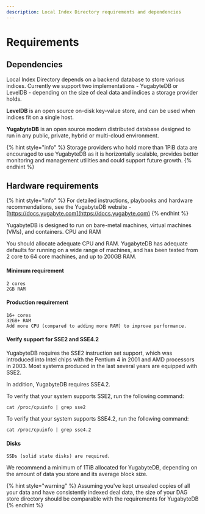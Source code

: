 ```yaml
---
description: Local Index Directory requirements and dependencies
---
```


# Requirements

## Dependencies

Local Index Directory depends on a backend database to store various indices. Currently we support two implementations - YugabyteDB or LevelDB - depending on the size of deal data and indices a storage provider holds.

**LevelDB** is an open source on-disk key-value store, and can be used when indices fit on a single host.

**YugabyteDB** is an open source modern distributed database designed to run in any public, private, hybrid or multi-cloud environment.

{% hint style="info" %}
Storage providers who hold more than 1PiB data are encouraged to use YugabyteDB as it is horizontally scalable, provides better monitoring and management utilities and could support future growth.
{% endhint %}

## Hardware requirements

{% hint style="info" %}
For detailed instructions, playbooks and hardware recommendations, see the YugabyteDB website - [https://docs.yugabyte.com](https://docs.yugabyte.com)
{% endhint %}

YugabyteDB is designed to run on bare-metal machines, virtual machines (VMs), and containers. CPU and RAM

You should allocate adequate CPU and RAM. YugabyteDB has adequate defaults for running on a wide range of machines, and has been tested from 2 core to 64 core machines, and up to 200GB RAM.

#### Minimum requirement

```
2 cores
2GB RAM
```

#### Production requirement

```
16+ cores
32GB+ RAM
Add more CPU (compared to adding more RAM) to improve performance.
```

#### Verify support for SSE2 and SSE4.2

YugabyteDB requires the SSE2 instruction set support, which was introduced into Intel chips with the Pentium 4 in 2001 and AMD processors in 2003. Most systems produced in the last several years are equipped with SSE2.

In addition, YugabyteDB requires SSE4.2.

To verify that your system supports SSE2, run the following command:

`cat /proc/cpuinfo | grep sse2`

To verify that your system supports SSE4.2, run the following command:

`cat /proc/cpuinfo | grep sse4.2`

#### Disks

```
SSDs (solid state disks) are required.
```

We recommend a minimum of 1TiB allocated for YugabyteDB, depending on the amount of data you store and its average block size.

{% hint style="warning" %}
Assuming you've kept unsealed copies of all your data and have consistently indexed deal data, the size of your DAG store directory should be comparable with the requirements for YugabyteDB
{% endhint %}
